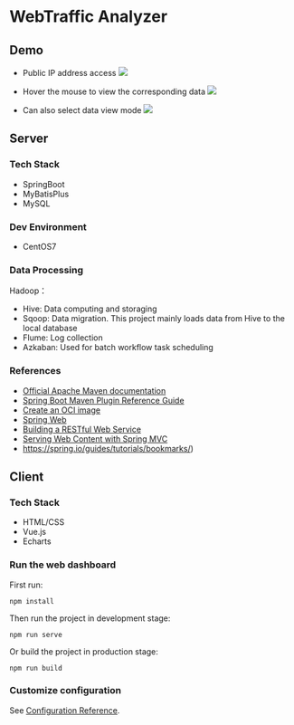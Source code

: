 # WebTraffic Analyzer

## Demo
- Public IP address access
![](https://media.giphy.com/media/vHud5QvH609KU0Mnle/giphy.gif)


- Hover the mouse to view the corresponding data
  ![](https://media.giphy.com/media/7CT1VlM78Cp7Floe6J/giphy.gif)

- Can also select data view mode
  ![](https://media.giphy.com/media/7eFh58dNpRgmx656Ai/giphy.gif)



## Server

### Tech Stack

- SpringBoot
- MyBatisPlus
- MySQL

### Dev Environment

- CentOS7

### Data Processing

Hadoop：

- Hive: Data computing and storaging
- Sqoop: Data migration. This project mainly loads data from Hive to the local database
- Flume: Log collection
- Azkaban: Used for batch workflow task scheduling

### References

* [Official Apache Maven documentation](https://maven.apache.org/guides/index.html)
* [Spring Boot Maven Plugin Reference Guide](https://docs.spring.io/spring-boot/docs/2.6.2/maven-plugin/reference/html/)
* [Create an OCI image](https://docs.spring.io/spring-boot/docs/2.6.2/maven-plugin/reference/html/#build-image)
* [Spring Web](https://docs.spring.io/spring-boot/docs/2.6.2/reference/htmlsingle/#boot-features-developing-web-applications)
* [Building a RESTful Web Service](https://spring.io/guides/gs/rest-service/)
* [Serving Web Content with Spring MVC](https://spring.io/guides/gs/serving-web-content/)
* https://spring.io/guides/tutorials/bookmarks/)



## Client

### Tech Stack

- HTML/CSS
- Vue.js
- Echarts

### Run the web dashboard

First run:

```
npm install
```

Then run the project in development stage:

```
npm run serve
```

Or build the project in production stage:

```
npm run build
```

### Customize configuration
See [Configuration Reference](https://cli.vuejs.org/config/).



